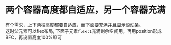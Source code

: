 # 两个容器高度都自适应，另一个容器充满
有个需求，上下两栏高度都要自适应，而下面要充满并且显示滚动条。  
这时父元素可以flex布局, 下面子元素`flex:1`充满剩余空间用，再用position形成BFC，再设置高度100%即可
